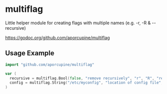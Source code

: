 # multiflag

Little helper module for creating flags with multiple names (e.g. -r, -R &amp; --recursive)

https://godoc.org/github.com/aporcupine/multiflag

## Usage Example

```go
import "github.com/aporcupine/multiflag"

var (
  recursive = multiflag.Bool(false, "remove recursively", "r", "R", "recursive")
  config = multiflag.String("/etc/myconfig", "location of config file", "c", "config")
)
```
